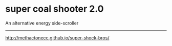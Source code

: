 # super coal shooter 2.0
An alternative energy side-scroller

---

http://methactonecc.github.io/super-shock-bros/
